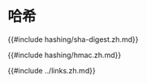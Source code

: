 
# 哈希

{{#include hashing/sha-digest.zh.md}}

{{#include hashing/hmac.zh.md}}

{{#include ../links.zh.md}}
